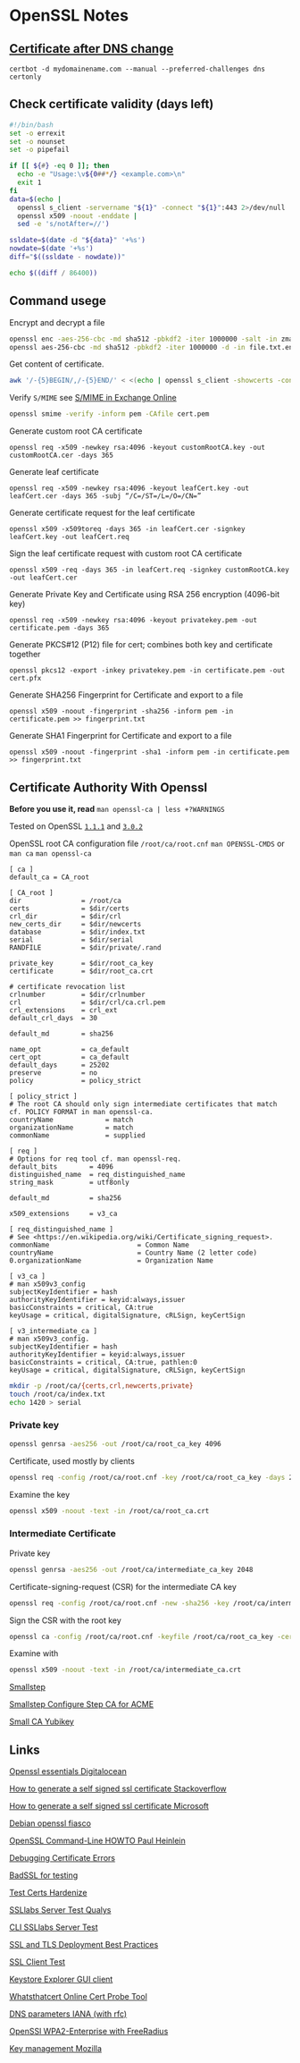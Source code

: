 # OpenSSL Notes

## [Certificate after DNS change](https://serverfault.com/questions/750902/how-to-use-lets-encrypt-dns-01-challenge-validation#812038)

`certbot -d mydomainename.com --manual --preferred-challenges dns certonly`

## Check certificate validity (days left)

```bash
#!/bin/bash
set -o errexit
set -o nounset
set -o pipefail

if [[ ${#} -eq 0 ]]; then
  echo -e "Usage:\v${0##*/} <example.com>\n"
  exit 1
fi
data=$(echo |
  openssl s_client -servername "${1}" -connect "${1}":443 2>/dev/null |
  openssl x509 -noout -enddate |
  sed -e 's/notAfter=//')

ssldate=$(date -d "${data}" '+%s')
nowdate=$(date '+%s')
diff="$((ssldate - nowdate))"

echo $((diff / 86400))
```

## Command usege

Encrypt and decrypt a file

```sh
openssl enc -aes-256-cbc -md sha512 -pbkdf2 -iter 1000000 -salt -in zmaz.txt -out zmaz.txt.enc
openssl aes-256-cbc -md sha512 -pbkdf2 -iter 1000000 -d -in file.txt.enc -out file.txt.dec
```

Get content of certificate.

```sh
awk '/-{5}BEGIN/,/-{5}END/' < <(echo | openssl s_client -showcerts -connect google.com:443 2>/dev/null)
```

Verify `S/MIME` see [S/MIME in Exchange Online](https://learn.microsoft.com/en-us/exchange/security-and-compliance/smime-exo/configure-smime-exo)

```sh
openssl smime -verify -inform pem -CAfile cert.pem
```

Generate custom root CA certificate

`openssl req -x509 -newkey rsa:4096 -keyout customRootCA.key -out customRootCA.cer -days 365`

Generate leaf certificate

`openssl req -x509 -newkey rsa:4096 -keyout leafCert.key -out leafCert.cer -days 365 -subj “/C=/ST=/L=/O=/CN=”`

Generate certificate request for the leaf certificate

`openssl x509 -x509toreq -days 365 -in leafCert.cer -signkey leafCert.key -out leafCert.req`

Sign the leaf certificate request with custom root CA certificate

`openssl x509 -req -days 365 -in leafCert.req -signkey customRootCA.key -out leafCert.cer`

Generate Private Key and Certificate using RSA 256 encryption (4096-bit key)

`openssl req -x509 -newkey rsa:4096 -keyout privatekey.pem -out certificate.pem -days 365`

Generate PKCS#12 (P12) file for cert; combines both key and certificate together

`openssl pkcs12 -export -inkey privatekey.pem -in certificate.pem -out cert.pfx`

Generate SHA256 Fingerprint for Certificate and export to a file

`openssl x509 -noout -fingerprint -sha256 -inform pem -in certificate.pem >> fingerprint.txt`

Generate SHA1 Fingerprint for Certificate and export to a file

`openssl x509 -noout -fingerprint -sha1 -inform pem -in certificate.pem >> fingerprint.txt`

## Certificate Authority With Openssl

**Before you use it, read** `man openssl-ca | less +?WARNINGS`

Tested on OpenSSL [`1.1.1`](https://www.openssl.org/docs/man1.1.1/man1/ca.html) and [`3.0.2`](https://www.openssl.org/docs/man3.0/man1/openssl-ca.html)

OpenSSL root CA configuration file `/root/ca/root.cnf` `man OPENSSL-CMDS` or `man ca` `man openssl-ca`  

```
[ ca ]
default_ca = CA_root

[ CA_root ]
dir               = /root/ca
certs             = $dir/certs
crl_dir           = $dir/crl
new_certs_dir     = $dir/newcerts
database          = $dir/index.txt
serial            = $dir/serial
RANDFILE          = $dir/private/.rand

private_key       = $dir/root_ca_key
certificate       = $dir/root_ca.crt

# certificate revocation list
crlnumber         = $dir/crlnumber
crl               = $dir/crl/ca.crl.pem
crl_extensions    = crl_ext
default_crl_days  = 30

default_md        = sha256

name_opt          = ca_default
cert_opt          = ca_default
default_days      = 25202
preserve          = no
policy            = policy_strict

[ policy_strict ]
# The root CA should only sign intermediate certificates that match cf. POLICY FORMAT in man openssl-ca.
countryName             = match
organizationName        = match
commonName              = supplied

[ req ]
# Options for req tool cf. man openssl-req.
default_bits        = 4096
distinguished_name  = req_distinguished_name
string_mask         = utf8only

default_md          = sha256

x509_extensions     = v3_ca

[ req_distinguished_name ]
# See <https://en.wikipedia.org/wiki/Certificate_signing_request>.
commonName                      = Common Name
countryName                     = Country Name (2 letter code)
0.organizationName              = Organization Name

[ v3_ca ]
# man x509v3_config
subjectKeyIdentifier = hash
authorityKeyIdentifier = keyid:always,issuer
basicConstraints = critical, CA:true
keyUsage = critical, digitalSignature, cRLSign, keyCertSign

[ v3_intermediate_ca ]
# man x509v3_config.
subjectKeyIdentifier = hash
authorityKeyIdentifier = keyid:always,issuer
basicConstraints = critical, CA:true, pathlen:0
keyUsage = critical, digitalSignature, cRLSign, keyCertSign
```

```sh
mkdir -p /root/ca/{certs,crl,newcerts,private}
touch /root/ca/index.txt
echo 1420 > serial
```

### Private key

```sh
openssl genrsa -aes256 -out /root/ca/root_ca_key 4096
```

Certificate, used mostly by clients

```sh
openssl req -config /root/ca/root.cnf -key /root/ca/root_ca_key -days 25202 -new -x509 -sha256 -extensions v3_ca -out /root/ca/root_ca.crt
```

Examine the key

```sh
openssl x509 -noout -text -in /root/ca/root_ca.crt
```

### Intermediate Certificate

Private key

```sh
openssl genrsa -aes256 -out /root/ca/intermediate_ca_key 2048
```

Certificate-signing-request (CSR) for the intermediate CA key

```sh
openssl req -config /root/ca/root.cnf -new -sha256 -key /root/ca/intermediate_ca_key -out /root/ca/intermediate_ca.csr.pem
```

Sign the CSR with the root key

```sh
openssl ca -config /root/ca/root.cnf -keyfile /root/ca/root_ca_key -cert /root/ca/root_ca.crt -extensions v3_intermediate_ca -days 3650 -notext -md sha256 -in /root/ca/intermediate_ca.csr.pem -out /root/ca/intermediate_ca.crt
```

Examine with

```sh
openssl x509 -noout -text -in /root/ca/intermediate_ca.crt
```

[Smallstep](https://smallstep.com/docs/step-ca/#provisioners)

[Smallstep Configure Step CA for ACME](https://smallstep.com/docs/step-ca/acme-basics/#configure-step-ca-for-acme)

[Small CA Yubikey](https://smallstep.com/docs/step-ca/configuration/#yubikey-piv)

## Links

[Openssl essentials Digitalocean](https://www.digitalocean.com/community/tutorials/openssl-essentials-working-with-ssl-certificates-private-keys-and-csrs)

[How to generate a self signed ssl certificate Stackoverflow](https://stackoverflow.com/questions/10175812/how-to-generate-a-self-signed-ssl-certificate-using-openssl)

[How to generate a self signed ssl certificate Microsoft](https://techcommunity.microsoft.com/t5/itops-talk-blog/how-to-create-a-self-signed-certificate-in-azure-using-cloud/ba-p/401403)

[Debian openssl fiasco](https://research.swtch.com/openssl)

[OpenSSL Command-Line HOWTO Paul Heinlein](https://www.madboa.com/geek/openssl/)

[Debugging Certificate Errors](https://www.netmeister.org/blog/debugging-certificate-errors.html)

[BadSSL for testing](https://badssl.com/)

[Test Certs Hardenize](https://www.hardenize.com/report/adrianbiro.github.com/1689742492)

[SSLlabs Server Test Qualys](https://www.ssllabs.com/ssltest/analyze.html?d=adrianbiro.github.com&latest)

[CLI SSLlabs Server Test](https://github.com/ssllabs/ssllabs-scan)

[SSL and TLS Deployment Best Practices](https://github.com/ssllabs/research/wiki/SSL-and-TLS-Deployment-Best-Practices)

[SSL Client Test](https://www.howsmyssl.com/)

[Keystore Explorer GUI client](https://github.com/kaikramer/keystore-explorer)

[Whatsthatcert Online Cert Probe Tool](https://www.netmeister.org/whatsthatcert/)

[DNS parameters IANA (with rfc)](https://www.iana.org/assignments/dns-parameters/dns-parameters.xhtml)

[OpenSSl WPA2-Enterprise with FreeRadius](https://forums.freebsd.org/threads/howto-wpa2-enterprise-with-freeradius.28467/)

[Key management Mozilla](https://infosec.mozilla.org/guidelines/key_management)
